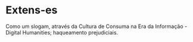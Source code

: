 # Extens-es
Como um slogam, através da Cultura de Consuma na Era da Informação - Digital Humanities; haqueamento prejudiciais.
